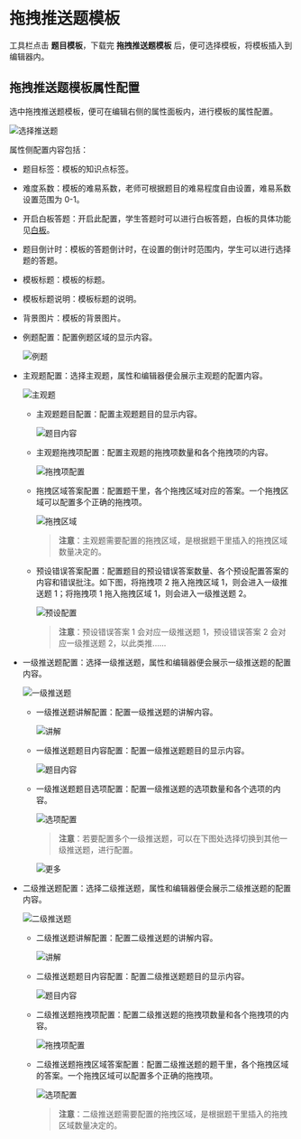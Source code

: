 # 拖拽推送题模板

工具栏点击 **题目模板**，下载完 **拖拽推送题模板** 后，便可选择模板，将模板插入到编辑器内。

## 拖拽推送题模板属性配置

选中拖拽推送题模板，便可在编辑右侧的属性面板内，进行模板的属性配置。

![选择推送题](img/pushtemplate_drag.png)

属性侧配置内容包括：

- 题目标签：模板的知识点标签。

- 难度系数：模板的难易系数，老师可根据题目的难易程度自由设置，难易系数设置范围为 0-1。

- 开启白板答题：开启此配置，学生答题时可以进行白板答题，白板的具体功能见[白板](../board/index.md)。

- 题目倒计时：模板的答题倒计时，在设置的倒计时范围内，学生可以进行选择题的答题。

- 模板标题：模板的标题。

- 模板标题说明：模板标题的说明。

- 背景图片：模板的背景图片。

- 例题配置：配置例题区域的显示内容。

    ![例题](img/example.png)

- 主观题配置：选择主观题，属性和编辑器便会展示主观题的配置内容。

    ![主观题](img/tab1.png)

    - 主观题题目配置：配置主观题题目的显示内容。

        ![题目内容](img/main_question.png)

    - 主观题拖拽项配置：配置主观题的拖拽项数量和各个拖拽项的内容。

        ![拖拽项配置](img/main_choicenumber.png)

    - 拖拽区域答案配置：配置题干里，各个拖拽区域对应的答案。一个拖拽区域可以配置多个正确的拖拽项。

        ![拖拽区域](img/main_dragarea.png)

        > **注意**：主观题需要配置的拖拽区域，是根据题干里插入的拖拽区域数量决定的。

    - 预设错误答案配置：配置题目的预设错误答案数量、各个预设配置答案的内容和错误批注。如下图，将拖拽项 2 拖入拖拽区域 1，则会进入一级推送题 1；将拖拽项 1 拖入拖拽区域 1，则会进入一级推送题 2。

        ![预设配置](img/errormask.png)

        > **注意**：预设错误答案 1 会对应一级推送题 1，预设错误答案 2 会对应一级推送题 2，以此类推......

- 一级推送题配置：选择一级推送题，属性和编辑器便会展示一级推送题的配置内容。

    ![一级推送题](img/tab2.png)

    - 一级推送题讲解配置：配置一级推送题的讲解内容。

        ![讲解](img/first_explain.png)
    
    - 一级推送题题目内容配置：配置一级推送题题目的显示内容。

        ![题目内容](img/first_question.png)

    - 一级推送题题目选项配置：配置一级推送题的选项数量和各个选项的内容。

        ![选项配置](img/first_choice.png)

        > **注意**：若要配置多个一级推送题，可以在下图处选择切换到其他一级推送题，进行配置。

        ![更多](img/more_first.png)

- 二级推送题配置：选择二级推送题，属性和编辑器便会展示二级推送题的配置内容。

    ![二级推送题](img/tab3.png)

    - 二级推送题讲解配置：配置二级推送题的讲解内容。

        ![讲解](img/second_explain.png)

    - 二级推送题题目内容配置：配置二级推送题题目的显示内容。

        ![题目内容](img/second_question.png)

    - 二级推送题拖拽项配置：配置二级推送题的拖拽项数量和各个拖拽项的内容。

        ![拖拽项配置](img/main_choicenumber.png)

    - 二级推送题拖拽区域答案配置：配置二级推送题的题干里，各个拖拽区域的答案。一个拖拽区域可以配置多个正确的拖拽项。

        ![选项配置](img/second_choicenumber.png)

        > **注意**：二级推送题需要配置的拖拽区域，是根据题干里插入的拖拽区域数量决定的。
